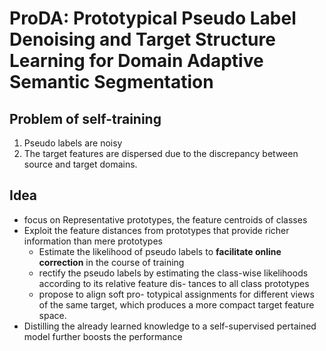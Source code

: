 # ProDA: Prototypical Pseudo Label Denoising and Target Structure Learning for Domain Adaptive Semantic Segmentation
## Problem of self-training
1. Pseudo labels are noisy
2. The target features are dispersed due to the discrepancy between source and target domains.
## Idea
- focus on Representative prototypes, the feature centroids of classes
- Exploit the feature distances from prototypes that provide richer information than mere prototypes
    - Estimate the likelihood of pseudo labels to **facilitate online correction** in the course of training
    - rectify the pseudo labels by estimating the class-wise likelihoods according to its relative feature dis- tances to all class prototypes
    -  propose to align soft pro- totypical assignments for different views of the same target, which produces a more compact target feature space.
- Distilling the already learned knowledge to a self-supervised pertained model further boosts the performance
